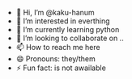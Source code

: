 - 👋 Hi, I’m @kaku-hanum
- 👀 I’m interested in everthing
- 🌱 I’m currently learning python
- 💞️ I’m looking to collaborate on ..
- 📫 How to reach me here
- 😄 Pronouns: they/them
- ⚡ Fun fact: is not awailable

<!---
kaku-hanum/kaku-hanum is a ✨ special ✨ repository because its `README.md` (this file) appears on your GitHub profile.
You can click the Preview link to take a look at your changes.
--->
